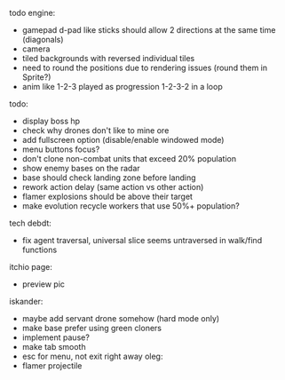 todo engine:
- gamepad d-pad like sticks should allow 2 directions at the same time (diagonals)
- camera
- tiled backgrounds with reversed individual tiles
- need to round the positions due to rendering issues (round them in Sprite?)
- anim like 1-2-3 played as progression 1-2-3-2 in a loop

todo:
- display boss hp
- check why drones don't like to mine ore
- add fullscreen option (disable/enable windowed mode)
- menu buttons focus?
- don't clone non-combat units that exceed 20% population
- show enemy bases on the radar
- base should check landing zone before landing
- rework action delay (same action vs other action)
- flamer explosions should be above their target
- make evolution recycle workers that use 50%+ population?

tech debdt:
- fix agent traversal, universal slice seems untraversed in walk/find functions

itchio page:
- preview pic

iskander:
- maybe add servant drone somehow (hard mode only)
- make base prefer using green cloners
- implement pause?
- make tab smooth
- esc for menu, not exit right away
oleg:
- flamer projectile
